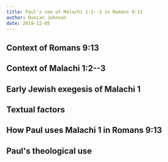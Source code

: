 ```yaml
---
title: Paul's use of Malachi 1:2--3 in Romans 9:13
author: Duncan Johnson
date: 2019-12-05
---
```



## Context of Romans 9:13

## Context of Malachi 1:2--3

## Early Jewish exegesis of Malachi 1

## Textual factors

## How Paul uses Malachi 1 in Romans 9:13

## Paul's theological use